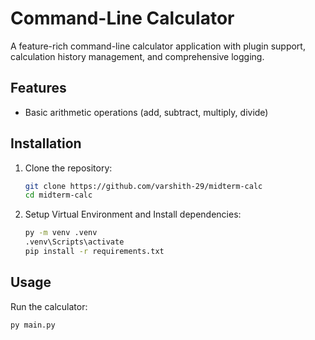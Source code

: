 # Command-Line Calculator

A feature-rich command-line calculator application with plugin support, calculation history management, and comprehensive logging.

## Features

- Basic arithmetic operations (add, subtract, multiply, divide)

## Installation

1. Clone the repository:
   ```bash
   git clone https://github.com/varshith-29/midterm-calc
   cd midterm-calc
   ```

2. Setup Virtual Environment and Install dependencies:
   ```bash
   py -m venv .venv
   .venv\Scripts\activate
   pip install -r requirements.txt
   ```

## Usage

Run the calculator:
```bash
py main.py
```

